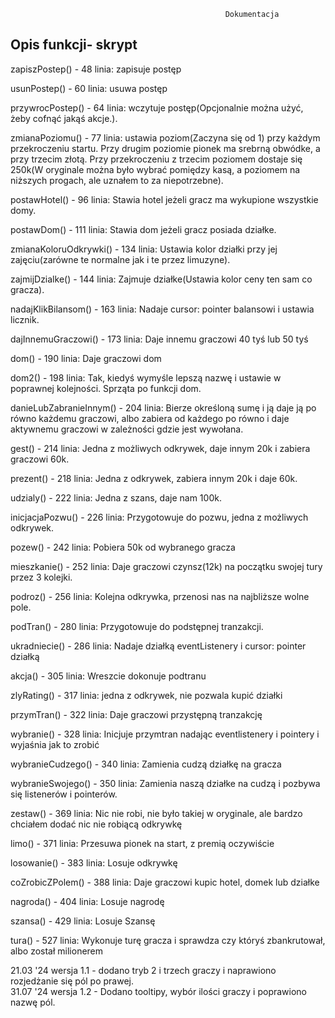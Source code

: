                                                     Dokumentacja
   <h2>Opis funkcji- skrypt</h2>                                                               
<p>zapiszPostep() - 48 linia: zapisuje postęp</p>
<p>usunPostep() - 60 linia: usuwa postęp</p>
<p>przywrocPostep() - 64 linia: wczytuje postęp(Opcjonalnie można użyć, żeby cofnąć jakąś akcje.).</p>
<p>zmianaPoziomu() - 77 linia: ustawia poziom(Zaczyna się od 1) przy każdym przekroczeniu startu. Przy drugim poziomie pionek ma srebrną obwódke, a przy trzecim złotą. Przy przekroczeniu z trzecim poziomem dostaje się 250k(W oryginale można było wybrać pomiędzy kasą, a poziomem na niższych progach, ale uznałem to za niepotrzebne).</p>

<p>postawHotel() - 96 linia: Stawia hotel jeżeli gracz ma wykupione wszystkie domy.</p>
<p>postawDom() - 111 linia: Stawia dom jeżeli gracz posiada działke.</p>
<p>zmianaKoloruOdkrywki() - 134 linia: Ustawia kolor działki przy jej zajęciu(zarówne te normalne jak i te przez limuzyne).</p>
<p>zajmijDzialke() - 144 linia: Zajmuje działke(Ustawia kolor ceny ten sam co gracza).</p>

<p>nadajKlikBilansom() - 163 linia: Nadaje cursor: pointer balansowi i ustawia licznik.</p>
<p>dajInnemuGraczowi() - 173 linia: Daje innemu graczowi 40 tyś lub 50 tyś </p>
<p>dom() - 190 linia: Daje graczowi dom</p>

<p>dom2() - 198 linia: Tak, kiedyś wymyśle lepszą nazwę i ustawie w poprawnej kolejności. Sprząta po funkcji dom.</p>
<p>danieLubZabranieInnym() - 204 linia: Bierze określoną sumę i ją daje ją po równo każdemu graczowi, albo zabiera od każdego po równo i daje aktywnemu graczowi w zależności gdzie jest wywołana.</p>
<p>gest() - 214 linia: Jedna z możliwych odkrywek, daje innym 20k i zabiera graczowi 60k.</p>

<p>prezent() - 218 linia: Jedna z odkrywek, zabiera innym 20k i daje 60k.</p>
<p>udzialy() - 222 linia: Jedna z szans, daje nam 100k.</p>
<p>inicjacjaPozwu() - 226 linia: Przygotowuje do pozwu, jedna z możliwych odkrywek.</p>
<p>pozew() - 242 linia: Pobiera 50k od wybranego gracza</p>
<p>mieszkanie() - 252 linia: Daje graczowi czynsz(12k) na początku swojej tury przez 3 kolejki.</p>

<p>podroz() - 256 linia: Kolejna odkrywka, przenosi nas na najbliższe wolne pole.</p>
<p>podTran() - 280 linia: Przygotowuje do podstępnej tranzakcji.</p>
<p>ukradniecie() - 286 linia: Nadaje działką eventListenery i cursor: pointer działką</p>
<p>akcja() - 305 linia: Wreszcie dokonuje podtranu</p>

<p>zlyRating() - 317 linia: jedna z odkrywek, nie pozwala kupić działki</p>
<p>przymTran() - 322 linia: Daje graczowi przystępną tranzakcję</p>
<p>wybranie() - 328 linia: Inicjuje przymtran nadając eventlistenery i pointery i wyjaśnia jak to zrobić</p>
<p>wybranieCudzego() - 340 linia: Zamienia cudzą działkę na gracza</p>

<p>wybranieSwojego() - 350 linia: Zamienia naszą działke na cudzą i pozbywa się listenerów i pointerów.</p>
<p>zestaw() - 369 linia: Nic nie robi, nie było takiej w oryginale, ale bardzo chciałem dodać nic nie robiącą odkrywkę</p>
<p>limo() - 371 linia: Przesuwa pionek na start, z premią oczywiście</p>
<p>losowanie() - 383 linia: Losuje odkrywkę</p>

<p>coZrobicZPolem() - 388 linia: Daje graczowi kupic hotel, domek lub działke</p>
<p>nagroda() - 404 linia: Losuje nagrodę</p>
<p>szansa() - 429 linia: Losuje Szansę</p>

<p>tura() - 527 linia: Wykonuje turę gracza i sprawdza czy któryś zbankrutował, albo został milionerem</p>

21.03 '24 wersja 1.1 - dodano tryb 2 i trzech graczy i naprawiono rozjedżanie się pól po prawej.<br>
31.07 '24 wersja 1.2 - Dodano tooltipy, wybór ilości graczy i poprawiono nazwę pól.
